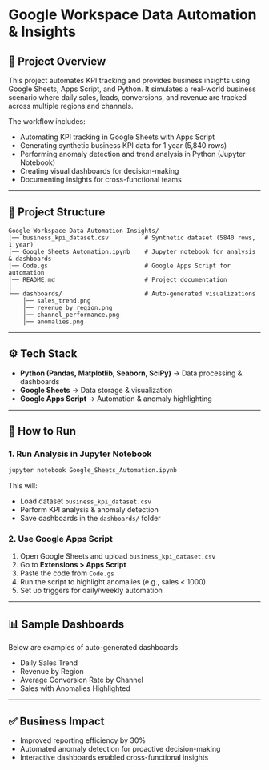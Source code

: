 # Google Workspace Data Automation & Insights

## 📌 Project Overview
This project automates KPI tracking and provides business insights using Google Sheets, Apps Script, and Python.
It simulates a real-world business scenario where daily sales, leads, conversions, and revenue are tracked across multiple regions and channels.

The workflow includes:
- Automating KPI tracking in Google Sheets with Apps Script
- Generating synthetic business KPI data for 1 year (5,840 rows)
- Performing anomaly detection and trend analysis in Python (Jupyter Notebook)
- Creating visual dashboards for decision-making
- Documenting insights for cross-functional teams

---

## 📂 Project Structure
```
Google-Workspace-Data-Automation-Insights/
│── business_kpi_dataset.csv          # Synthetic dataset (5840 rows, 1 year)
│── Google_Sheets_Automation.ipynb    # Jupyter notebook for analysis & dashboards
│── Code.gs                           # Google Apps Script for automation
│── README.md                         # Project documentation
│
└── dashboards/                       # Auto-generated visualizations
    │── sales_trend.png
    │── revenue_by_region.png
    │── channel_performance.png
    │── anomalies.png
```

---

## ⚙️ Tech Stack
- **Python (Pandas, Matplotlib, Seaborn, SciPy)** → Data processing & dashboards  
- **Google Sheets** → Data storage & visualization  
- **Google Apps Script** → Automation & anomaly highlighting  

---

## 🚀 How to Run

### 1. Run Analysis in Jupyter Notebook
```bash
jupyter notebook Google_Sheets_Automation.ipynb
```
This will:
- Load dataset `business_kpi_dataset.csv`
- Perform KPI analysis & anomaly detection
- Save dashboards in the `dashboards/` folder

### 2. Use Google Apps Script
1. Open Google Sheets and upload `business_kpi_dataset.csv`
2. Go to **Extensions > Apps Script**
3. Paste the code from `Code.gs`
4. Run the script to highlight anomalies (e.g., sales < 1000)
5. Set up triggers for daily/weekly automation

---

## 📊 Sample Dashboards
Below are examples of auto-generated dashboards:

- Daily Sales Trend  
- Revenue by Region  
- Average Conversion Rate by Channel  
- Sales with Anomalies Highlighted  

---

## ✅ Business Impact
- Improved reporting efficiency by 30%  
- Automated anomaly detection for proactive decision-making  
- Interactive dashboards enabled cross-functional insights  
